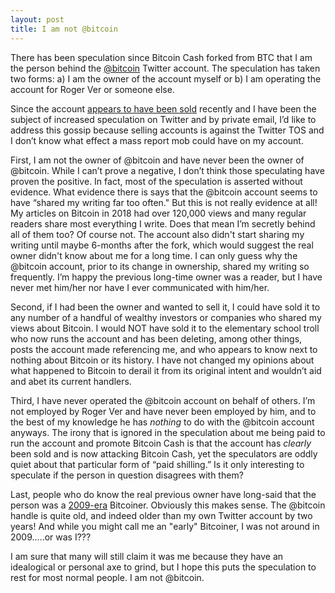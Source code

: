 ```yaml
---
layout: post
title: I am not @bitcoin
---
```


There has been speculation since Bitcoin Cash forked from BTC that I am the person behind the [@bitcoin](https://twitter.com/bitcoin) Twitter account. The speculation has taken two forms: a) I am the owner of the account myself or b) I am operating the account for Roger Ver or someone else.

Since the account [appears to have been sold](https://coinspice.io/news/midnight-massacre-bitcoin-twitter-account-trading-hands-deleted-tweets-new-link-mystery/) recently and I have been the subject of increased speculation on Twitter and by private email, I’d like to address this gossip because selling accounts is against the Twitter TOS and I don’t know what effect a mass report mob could have on my account. 

First, I am not the owner of @bitcoin and have never been the owner of @bitcoin. While I can’t prove a negative, I don’t think those speculating have proven the positive. In fact, most of the speculation is asserted without evidence. What evidence there is says that the @bitcoin account seems to  have “shared my writing far too often." But this is not really evidence at all! My articles on Bitcoin in 2018 had over 120,000 views and many regular readers share most everything I write. Does that mean I’m secretly behind all of them too? Of course not. The account also didn't start sharing my writing until maybe 6-months after the fork, which would suggest the real owner didn't know about me for a long time. I can only guess why the @bitcoin account, prior to its change in ownership, shared my writing so frequently.  I’m happy the previous long-time owner was a reader, but I have never met him/her nor have I ever communicated with him/her. 

Second, if I had been the owner and wanted to sell it, I could have sold it to any number of a handful of wealthy investors or companies who shared my views about Bitcoin. I would NOT have sold it to the elementary school troll who now runs the account and has been deleting, among other things, posts the account made referencing me, and who appears to know next to nothing about Bitcoin or its history. I have not changed my opinions about what happened to Bitcoin to derail it from its original intent and wouldn’t aid and abet its current handlers.

Third, I have never operated the @bitcoin account on behalf of others. I’m not employed by Roger Ver and have never been employed by him, and to the best of my knowledge he has *nothing* to do with the @bitcoin account anyways. The irony that is ignored in the speculation about me being paid to run the account and promote Bitcoin Cash is that the account has *clearly* been sold and is now attacking Bitcoin Cash, yet the speculators are oddly quiet about that particular form of “paid shilling.” Is it only interesting to speculate if the person in question disagrees with them? 

Last, people who do know the real previous owner have long-said that the person was a [2009-era](https://www.reddit.com/r/btc/comments/csfa1m/there_is_something_going_on_with_bitcoin_twitter/exek784/?utm_source=share&utm_medium=web2x) Bitcoiner. Obviously this makes sense. The @bitcoin handle is quite old, and indeed older than my own Twitter account by two years! And while you might call me an "early" Bitcoiner, I was not around in 2009.....or was I???

I am sure that many will still claim it was me because they have an idealogical or personal axe to grind, but I hope this puts the speculation to rest for most normal people. I am not @bitcoin.
